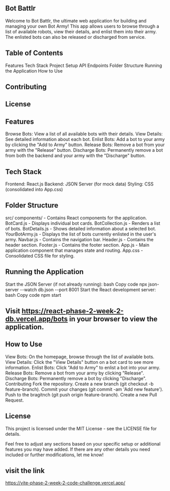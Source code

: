 ## Bot Battlr
Welcome to Bot Battlr, the ultimate web application for building and managing your own Bot Army! This app allows users to browse through a list of available robots, view their details, and enlist them into their army. The enlisted bots can also be released or discharged from service.

## Table of Contents
Features
Tech Stack
Project Setup
API Endpoints
Folder Structure
Running the Application
How to Use
## Contributing
## License
## Features
Browse Bots: View a list of all available bots with their details.
View Details: See detailed information about each bot.
Enlist Bots: Add a bot to your army by clicking the "Add to Army" button.
Release Bots: Remove a bot from your army with the "Release" button.
Discharge Bots: Permanently remove a bot from both the backend and your army with the "Discharge" button.
## Tech Stack
Frontend: React.js
Backend: JSON Server (for mock data)
Styling: CSS (consolidated into App.css)

## Folder Structure
src/
components/ - Contains React components for the application.
BotCard.js - Displays individual bot cards.
BotCollection.js - Renders a list of bots.
BotDetails.js - Shows detailed information about a selected bot.
YourBotArmy.js - Displays the list of bots currently enlisted in the user's army.
Navbar.js - Contains the navigation bar.
Header.js - Contains the header section.
Footer.js - Contains the footer section.
App.js - Main application component that manages state and routing.
App.css - Consolidated CSS file for styling.

## Running the Application
Start the JSON Server (if not already running):
bash
Copy code
npx json-server --watch db.json --port 8001
Start the React development server:
bash
Copy code
npm start
## Visit https://react-phase-2-week-2-db.vercel.app/bots in your browser to view the application.

## How to Use
View Bots: On the homepage, browse through the list of available bots.
View Details: Click the "View Details" button on a bot card to see more information.
Enlist Bots: Click "Add to Army" to enlist a bot into your army.
Release Bots: Remove a bot from your army by clicking "Release".
Discharge Bots: Permanently remove a bot by clicking "Discharge".
Contributing
Fork the repository.
Create a new branch (git checkout -b feature-branch).
Commit your changes (git commit -am 'Add new feature').
Push to the bragitnch (git push origin feature-branch).
Create a new Pull Request.
## License
This project is licensed under the MIT License - see the LICENSE file for details.


Feel free to adjust any sections based on your specific setup or additional features you may have added. If there are any other details you need included or further modifications, let me know!
 

 ## visit the link 
https://vite-phase-2-week-2-code-challenge.vercel.app/
